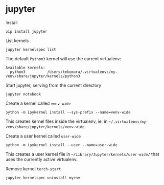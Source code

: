 # jupyter

Install
```
pip install jupyter
```

List kernels
```
jupyter kernelspec list
```

The default `Python3` kernel will use the current virtualenv:
```
Available kernels:
  python3          /Users/tekumara/.virtualenvs/my-venv/share/jupyter/kernels/python3
```  

Start jupyter, serving from the current directory
```
jupyter notebook
```

Create a kernel called `venv-wide` 
```
python -m ipykernel install --sys-prefix --name=venv-wide
```
This creates kernel files inside the virtualenv, ie: in `~/.virtualenvs/my-venv/share/jupyter/kernels/venv-wide`.

Create a user kernel called `user-wide`
```
python -m ipykernel install --user --name=user-wide
```
This creates a user kernel file in `~/Library/Jupyter/kernels/user-wide/` that uses the currently active virtualenv.

Remove kernel `torch-start`
```
jupyter kernelspec uninstall myenv
```